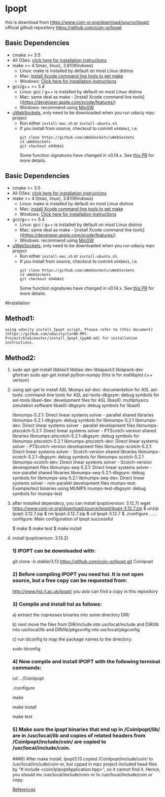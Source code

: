 # Ipopt
this is download from https://www.coin-or.org/download/source/Ipopt/
official github repository https://github.com/coin-or/Ipopt

## Basic Dependencies

* cmake >= 3.5
 * All OSes: [click here for installation instructions](https://cmake.org/install/)
* make >= 4.1(mac, linux), 3.81(Windows)
  * Linux: make is installed by default on most Linux distros
  * Mac: [install Xcode command line tools to get make](https://developer.apple.com/xcode/features/)
  * Windows: [Click here for installation instructions](http://gnuwin32.sourceforge.net/packages/make.htm)
* gcc/g++ >= 5.4
  * Linux: gcc / g++ is installed by default on most Linux distros
  * Mac: same deal as make - [install Xcode command line tools]((https://developer.apple.com/xcode/features/)
  * Windows: recommend using [MinGW](http://www.mingw.org/)
* [uWebSockets](https://github.com/uWebSockets/uWebSockets), only need to be downloaded when you run udaciy mpc project
  * Run either `install-mac.sh` or `install-ubuntu.sh`.
  * If you install from source, checkout to commit `e94b6e1`, i.e.
    ```
    git clone https://github.com/uWebSockets/uWebSockets
    cd uWebSockets
    git checkout e94b6e1
    ```
    Some function signatures have changed in v0.14.x. See [this PR](https://github.com/udacity/CarND-MPC-Project/pull/3) for more details.

## Basic Dependencies

* cmake >= 3.5
 * All OSes: [click here for installation instructions](https://cmake.org/install/)
* make >= 4.1(mac, linux), 3.81(Windows)
  * Linux: make is installed by default on most Linux distros
  * Mac: [install Xcode command line tools to get make](https://developer.apple.com/xcode/features/)
  * Windows: [Click here for installation instructions](http://gnuwin32.sourceforge.net/packages/make.htm)
* gcc/g++ >= 5.4
  * Linux: gcc / g++ is installed by default on most Linux distros
  * Mac: same deal as make - [install Xcode command line tools]((https://developer.apple.com/xcode/features/)
  * Windows: recommend using [MinGW](http://www.mingw.org/)
* [uWebSockets](https://github.com/uWebSockets/uWebSockets), only need to be downloaded when you run udaciy mpc project
  * Run either `install-mac.sh` or `install-ubuntu.sh`.
  * If you install from source, checkout to commit `e94b6e1`, i.e.
    ```
    git clone https://github.com/uWebSockets/uWebSockets
    cd uWebSockets
    git checkout e94b6e1
    ```
    Some function signatures have changed in v0.14.x. See [this PR](https://github.com/udacity/CarND-MPC-Project/pull/3) for more details.

#Installation
 
## Method1:
	using udacity install_Ipopt script, Please refer to [this document](https://github.com/udacity/CarND-MPC-Project/blob/master/install_Ipopt_CppAD.md) for installation instructions.

## Method2:
	
1.  sudo apt-get install libblas3 libblas-dev liblapack3 liblapack-dev gfortran
	sudo apt-get install python-numpy (this is for matlibplot c++ verison)

2.  using apt-get to install ASL Mumps
	asl-doc: documentation for ASL
	asl-tools: command-line tools for ASL
	asl-tools-dbgsym: debug symbols for asl-tools
	libasl-dev: development files for ASL
	libasl0: multiphysics simulation software
	libasl0-dbgsym: debug symbols for libasl0

	libmumps-5.2.1: Direct linear systems solver - parallel shared libraries
	libmumps-5.2.1-dbgsym: debug symbols for libmumps-5.2.1
	libmumps-dev: Direct linear systems solver - parallel development files
	libmumps-ptscotch-5.2.1: Direct linear systems solver - PTScotch-version shared libraries
	libmumps-ptscotch-5.2.1-dbgsym: debug symbols for libmumps-ptscotch-5.2.1
	libmumps-ptscotch-dev: Direct linear systems solver - PTScotch-version development files
	libmumps-scotch-5.2.1: Direct linear systems solver - Scotch-version shared libraries
	libmumps-scotch-5.2.1-dbgsym: debug symbols for libmumps-scotch-5.2.1
	libmumps-scotch-dev: Direct linear systems solver - Scotch-version development files
	libmumps-seq-5.2.1: Direct linear systems solver - non-parallel shared libraries
	libmumps-seq-5.2.1-dbgsym: debug symbols for libmumps-seq-5.2.1
	libmumps-seq-dev: Direct linear systems solver - non-parallel development files
	mumps-test: Example/test binaries using MUMPS
	mumps-test-dbgsym: debug symbols for mumps-test

3.  after installed dependecy, you can install Ipopt(version: 3.12.7)
	wget https://www.coin-or.org/download/source/Ipopt/Ipopt-3.12.7.zip 
	$ unzip Ipopt-3.12.7.zip 
	$ rm Ipopt-3.12.7.zip
	$ cd Ipopt-3.12.7
	$ ./configure
		......
		configure: Main configuration of Ipopt successful
 
	$ make
	$ make test
	$ make install

4.  install Ipopt(verison: 3.13.2)

	### 1) IPOPT can be downloaded with:

	git clone -b stable/3.13 https://github.com/coin-or/Ipopt.git CoinIpopt

	### 2) Before compiling IPOPT you need hsl. It is not open source, but a free copy can be requested from:

	http://www.hsl.rl.ac.uk/ipopt/ you aslo can find a copy in this repository

	### 3) Compile and install hsl as follows:

	a) extract the copresses binaries into some directory DIR/

	b) next move the files from DIR/include into usr/local/include and DIR/lib into usr/local/lib and DIR/lib/pkgconfig into usr/local/pkgconfig

	c) run ldconfig to map the package names to the directory:

	sudo ldconfig

	### 4) Now compile and install IPOPT with the following terminal commands:

	cd .../CoinIpopt

	./configure

	make

	make install

	make test

	### 5) Make sure the ipopt binaries that end up in /CoinIpopt/lib/ are in /usr/local/lib and copies of related headers from /CoinIpopt/include/coin/ are copied to /usr/local/include/coin.


	###6) After make install, Ipopt3.13 copied /CoinIpopt/include/coin/ to /usr/local/include/coin-or, but cppad in mpc project included head files by "# include <coin/IpIpoptApplication.hpp>", so it cannot find it. Hence, you should mv /usr/local/include/coin-or to /usr/local/include/coin or copy.

	[References](https://github.com/bapaden/ipopt-cmake-demo)  

